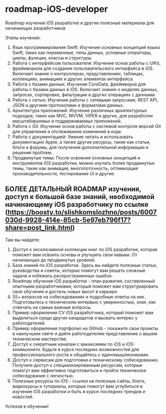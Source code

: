 # roadmap-iOS-developer
Roadmap изучения iOS разработке и другие полезные материалы для начинающих разработчиков

Этапы изучения:
1. Язык программирования Swift: Изучение основных концепций языка Swift, таких как переменные, типы данных, условные операторы, циклы, функции, классы и структуры.
2. Работа с интерфейсом пользователя: Изучение основ работы с UIKit, фреймворком для создания пользовательского интерфейса в iOS. Включает знание о контроллерах, представлениях, таблицах, коллекциях, анимациях и других элементах интерфейса.
3. Работа с базами данных: Изучение CoreData, фреймворка для работы с базами данных в iOS. Включает знание о моделях данных, запросах, сортировке, фильтрации и других операциях с данными.
4. Работа с сетью: Изучение работы с сетевыми запросами, REST API, JSON и другими протоколами и форматами данных.
5. Архитектура приложений: Изучение различных архитектурных подходов, таких как MVC, MVVM, VIPER и других, для разработки масштабируемых и поддерживаемых приложений.
6. Работа с Git: Изучение основ работы с системой контроля версий Git для управления и отслеживания изменений в коде.
7. Работа с документацией: Умение читать и использовать документацию Apple, а также другие ресурсы, такие как статьи, блоги и форумы, для получения дополнительной информации и решения проблем.
8. Продвинутые темы: После освоения основных концепций и инструментов iOS разработки, можно изучать более продвинутые темы, такие как анимация, многопоточность, оптимизация производительности, тестирование UI и другие.

## БОЛЕЕ ДЕТАЛЬНЫЙ ROADMAP изучения, доступ к большой базе знаний, необходимой начинающему iOS разработчику по ссылке (https://boosty.to/slishkomslozhno/posts/6007030d-9928-414e-85cb-5e97eb796f17?share=post_link.html)

Там вы найдете:
1. Доступ к эксклюзивной коллекции книг по iOS разработке, которая поможет вам освоить основы и улучшить свои навыки. От начинающих до продвинутых уровней.
2. База знаний по iOS разработке. Здесь вы найдете полезные статьи, руководства и советы, которые помогут вам решать сложные задачи и избежать распространенных ошибок.
3. Roadmap обучения iOS разработке - план развития, составленный опытными разработчиками, который поможет вам структурировать свое обучение и достичь новых высот в карьере.
4. 55+ вопросов на собеседованиях и подробные ответы на них. Подготовьтесь к техническим интервью с уверенностью, зная, как отвечать на самые важные вопросы.
5. Пример оформления CV iOS разработчика, который поможет вам выделиться среди других кандидатов и вызвать интерес у работодателей.
6. Пример оформления портфолио на GitHub - покажите свои проекты в наилучшем свете и дайте работодателям представление о вашем техническом мастерстве.
7. Доступ к секретным каналам с вакансиями по iOS и iOS-коммьюнити. Будьте в курсе последних возможностей для профессионального роста и общайтесь с единомышленниками.
8. Доступ к сервисам для подготовки к техническому собеседованию. Получите доступ к специализированным ресурсам, которые помогут вам эффективно подготовиться и пройти техническое собеседование с легкостью.
9. Полезные ресурсы по iOS - ссылки на полезные сайты, блоги, видеокурсы и туториалы, которые помогут вам углубиться в изучение iOS разработки и быть в курсе последних трендов и новостей.

Успехов в обучении!
